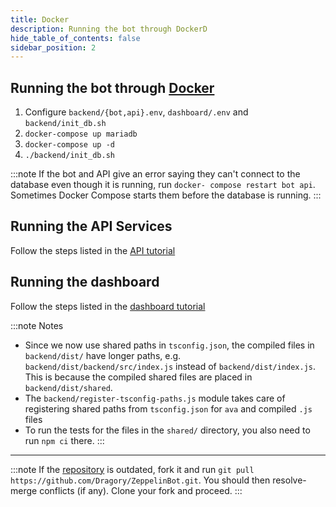 ```yaml
---
title: Docker
description: Running the bot through DockerD
hide_table_of_contents: false
sidebar_position: 2
---
```


## Running the bot through [Docker](https://www.docker.com/)
1. Configure `backend/{bot,api}.env`, `dashboard/.env` and `backend/init_db.sh`
2. `docker-compose up mariadb`
3. `docker-compose up -d`
4. `./backend/init_db.sh`

:::note
If the bot and API give an error saying they can't connect to the database even though it is running, run
`docker- compose restart bot api`. Sometimes Docker Compose starts them before the database is running.
:::

## Running the API Services
Follow the steps listed in the [API tutorial](/docs/services/api.md)

## Running the dashboard
Follow the steps listed in the [dashboard tutorial](/docs/services/dashboard.md)

:::note Notes
 - Since we now use shared paths in `tsconfig.json`, the compiled files in `backend/dist/` have longer paths, e.g. 
`backend/dist/backend/src/index.js` instead of `backend/dist/index.js`. This is because the compiled shared files are
placed in `backend/dist/shared`.
 - The `backend/register-tsconfig-paths.js` module takes care of registering shared paths from `tsconfig.json` for `ava`
and compiled `.js` files
 - To run the tests for the files in the `shared/` directory, you also need to run `npm ci` there.
:::

------------------------------------------------------------------------

:::note
If the [repository](https://github.com/Benricheson101/ZeppelinBot) is outdated, fork it and run
`git pull https://github.com/Dragory/ZeppelinBot.git`. You should then resolve-merge conflicts (if any). Clone your fork
and proceed.
:::